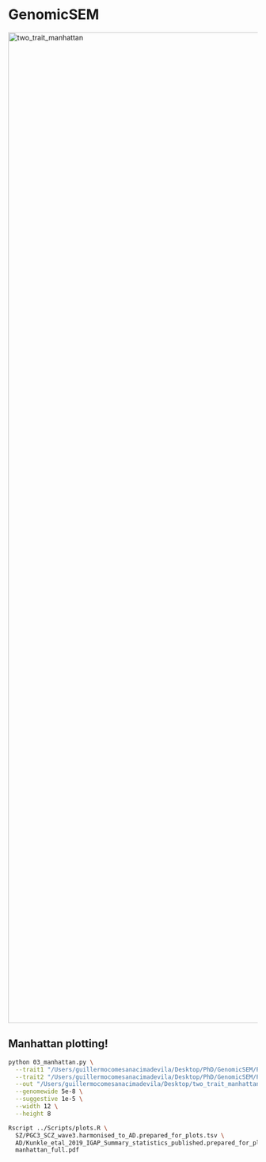 # GenomicSEM

<img width="3200" height="2000" alt="two_trait_manhattan" src="https://github.com/user-attachments/assets/e9d67798-0c08-4aea-a4f0-dcc53c3fe220" />

## Manhattan plotting! 

```bash
python 03_manhattan.py \
  --trait1 "/Users/guillermocomesanacimadevila/Desktop/PhD/GenomicSEM/Part1/Data/AD/Kunkle_etal_2019_IGAP_Summary_statistics_published.prepared_for_plots.tsv" \
  --trait2 "/Users/guillermocomesanacimadevila/Desktop/PhD/GenomicSEM/Part1/Data/SZ/PGC3_SCZ_wave3.harmonised_to_AD.prepared_for_plots.tsv" \
  --out "/Users/guillermocomesanacimadevila/Desktop/two_trait_manhattan" \
  --genomewide 5e-8 \
  --suggestive 1e-5 \
  --width 12 \
  --height 8
```

```bash
Rscript ../Scripts/plots.R \
  SZ/PGC3_SCZ_wave3.harmonised_to_AD.prepared_for_plots.tsv \
  AD/Kunkle_etal_2019_IGAP_Summary_statistics_published.prepared_for_plots.tsv \
  manhattan_full.pdf
```

